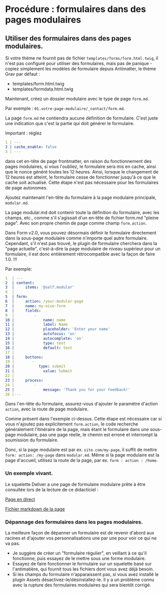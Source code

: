 <h1 class="rem">Procédure : formulaires dans des pages modulaires</h1>

<h2 id="Utiliser des formulaires dans des pages modulaires">Utiliser des formulaires dans des pages modulaires.
<a href="#Utiliser des formulaires dans des pages modulaires" class="toc-anchor after"></a></h2>

Si votre thème ne fournit pas de fichier `templates/forms/form.html.twig`, il n'est pas configuré pour utiliser des formulaires, mais pas de panique - copiez simplement les modèles de formulaire depuis Antimatter, le thème Grav par défaut :

* templates/form.html.twig
* templates/formdata.html.twig

Maintenant, créez un dossier modulaire avec le type de page `form.md`.

Par exemple : `01.votre-page-modulaire/_contact/form.md`.

La page `form.md` ne contiendra aucune définition de formulaire. C'est juste une indication que c'est la partie qui doit générer le formulaire.

Important : réglez

```yaml
1 | ---
2 | cache_enable: false
3 | ---
```

dans cet en-tête de page frontmatter, en raison du fonctionnement des pages modulaires, si vous l'oubliez, le formulaire sera mis en cache, ainsi que le nonce généré toutes les 12 heures. Ainsi, lorsque le changement de 12 heures est atteint, le formulaire cesse de fonctionner jusqu'à ce que le cache soit actualisé. Cette étape n'est pas nécessaire pour les formulaires de page autonomes.

Ajoutez maintenant l'en-tête du formulaire à la page modulaire principale, `modular.md`.

La page modular.md doit contenir toute la définition du formulaire, avec les champs, etc., comme s'il s'agissait d'un en-tête de fichier form.md "pleine page". Avec son propre chemin de page comme champ `form.action`.

<div class="notice tip">
Dans Form v2.0, vous pouvez désormais définir le formulaire directement dans la sous-page modulaire comme n'importe quel autre formulaire. Cependant, s'il n'est pas trouvé, le plugin de formulaire cherchera dans la "page actuelle", c'est-à-dire la page modulaire de niveau supérieur pour un formulaire, il est donc entièrement rétrocompatible avec la façon de faire 1.0. !!!
</div>

Par exemple:

```yaml
1  | ---
2  | content:
3  |     items: '@self.modular'
4  | 
5  | form:
6  |     action: /your-modular-page
7  |     name: my-nice-form
8  |     fields:
9  |         -
10 |             name: name
11 |             label: Name
12 |             placeholder: 'Enter your name'
13 |             autofocus: 'on'
14 |             autocomplete: 'on'
15 |             type: text
16 |             default: test
17 | 
18 |     buttons:
19 |        -
20 |           type: submit
21 |             value: Submit
22 | 
23 |     process:
24 |         -
25 |             message: 'Thank you for your feedback!'
26 |---
```

Dans l'en-tête du formulaire, assurez-vous d'ajouter le paramètre d'action `action`, avec la route de page modulaire.

Comme présent dans l'exemple ci-dessus. Cette étape est nécessaire car si vous n'ajoutez pas explicitement `form.action`, le code recherche généralement l'itinéraire de la page, mais étant le formulaire dans une sous-page modulaire, pas une page réelle, le chemin est erroné et interrompt la soumission du formulaire.

Donc, si la page modulaire est par ex. `site.com/my-page`, il suffit de mettre `form: action: /my-page` dans `modular.md`. Même si la page modulaire est la page d'accueil, utilisez la route de la page, par ex. `form : action : /home`.

<h3 id="Un exemple vivant">Un exemple vivant.
<a href="#Un exemple vivant" class="toc-anchor after"></a></h3>

Le squelette Deliver a une page de formulaire modulaire prête à être consultée lors de la lecture de ce didacticiel :

[Page en direct](http://demo.getgrav.org/deliver-skeleton/contact)

[Fichier markdown de la page](https://github.com/getgrav/grav-skeleton-deliver-site/blob/develop/pages/07.contact/modular_alt.md)

<h3 id="Dépannage des formulaires dans les pages modulaires">Dépannage des formulaires dans les pages modulaires.
<a href="#Dépannage des formulaires dans les pages modulaires" class="toc-anchor after"></a></h3>

La meilleure façon de dépanner un formulaire est de revenir d'abord aux racines et d'ajouter vos personnalisations une par une pour voir ce qui ne va pas.

* Je suggère de créer un "formulaire régulier", en veillant à ce qu'il fonctionne, puis essayez de le mettre sous une forme modulaire.
* Essayez de faire fonctionner le formulaire sur un squelette basé sur l'antimatière, qui fournit tous les fichiers dont vous avez déjà besoin.
* Si les champs du formulaire n'apparaissent pas, si vous avez installé le plugin Assets désactivez-le/désinstallez-le. Il y a un problème connu avec la rupture des formulaires modulaires qui sera bientôt corrigé.

